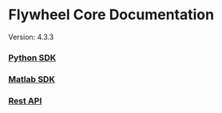 # Flywheel Core Documentation
Version: 4.3.3

### [Python SDK](python/)

### [Matlab SDK](matlab/)

### [Rest API](swagger/index.html)

